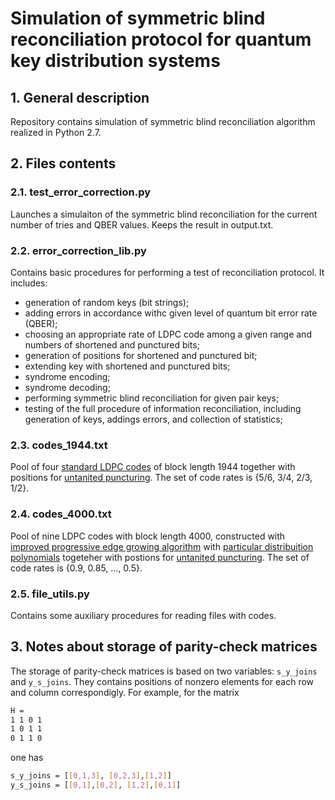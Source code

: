 # Simulation of symmetric blind reconciliation protocol for quantum key distribution systems

## 1. General description

Repository contains simulation of symmetric blind reconciliation algorithm realized in Python 2.7.

## 2. Files contents

### 2.1. test_error_correction.py
Launches a simulaiton of the symmetric blind reconciliation for the current number of tries and QBER values. Keeps the result in output.txt.

### 2.2. error_correction_lib.py
Contains basic procedures for performing a test of reconciliation protocol. It includes:
 - generation of random keys (bit strings);
 - adding errors in accordance withc given level of quantum bit error rate (QBER);
 - choosing an appropriate rate of LDPC code among a given range and numbers of shortened and punctured bits;
 - generation of positions for shortened and punctured bit;
 - extending key with shortened and punctured bits;
 - syndrome encoding;
 - syndrome decoding;
 - performing symmetric blind reconciliation for given pair keys;
 - testing of the full procedure of information reconciliation, including generation of keys, addings errors, and collection of statistics;

### 2.3. codes_1944.txt
Pool of four [standard LDPC codes](http://ieeexplore.ieee.org/document/5307322/?arnumber=5307322) of block length 1944 together with positions for [untanited puncturing](http://ieeexplore.ieee.org/document/6290312/?arnumber=6290312). The set of code rates is {5/6, 3/4, 2/3, 1/2}.

### 2.4. codes_4000.txt
Pool of nine LDPC codes with block length 4000, constructed with [improved progressive edge growing algorithm](http://ieeexplore.ieee.org/document/5606185/?arnumber=5606185) with [particular distribuition polynomials](http://ieeexplore.ieee.org/document/5205475/?arnumber=5205475) togeteher with postions for [untanited puncturing](http://ieeexplore.ieee.org/document/6290312/?arnumber=6290312). The set of code rates is {0.9, 0.85, ..., 0.5}.

### 2.5. file_utils.py
Contains some auxiliary procedures for reading files with codes.

## 3. Notes about storage of parity-check matrices
The storage of parity-check matrices is based on two variables: `s_y_joins` and `y_s_joins`. They contains positions of nonzero elements for each row and column correspondigly.
For example, for the matrix
```sh
H = 
1 1 0 1
1 0 1 1
0 1 1 0
```
one has
```sh
s_y_joins = [[0,1,3], [0,2,3],[1,2]]
y_s_joins = [[0,1],[0,2], [1,2],[0,1]]
```
